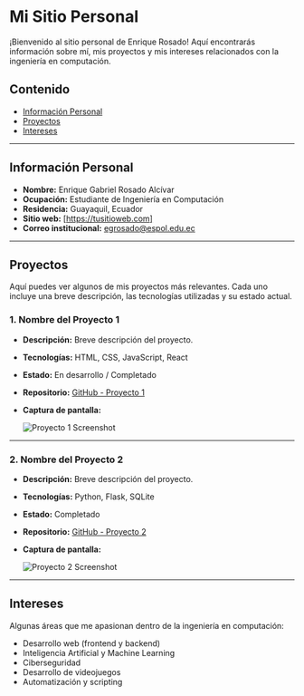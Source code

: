# Mi Sitio Personal

¡Bienvenido al sitio personal de Enrique Rosado! Aquí encontrarás información sobre mí, mis proyectos y mis intereses relacionados con la ingeniería en computación.

## Contenido

- [Información Personal](#información-personal)
- [Proyectos](#proyectos)
- [Intereses](#intereses)

---

## Información Personal

- **Nombre:** Enrique Gabriel Rosado Alcívar  
- **Ocupación:** Estudiante de Ingeniería en Computación  
- **Residencia:** Guayaquil, Ecuador  
- **Sitio web:** [https://tusitioweb.com] 
- **Correo institucional:** [egrosado@espol.edu.ec](mailto:egrosado@espol.edu.ec)

---

## Proyectos

Aquí puedes ver algunos de mis proyectos más relevantes. Cada uno incluye una breve descripción, las tecnologías utilizadas y su estado actual.

### 1. Nombre del Proyecto 1

- **Descripción:** Breve descripción del proyecto.
- **Tecnologías:** HTML, CSS, JavaScript, React
- **Estado:** En desarrollo / Completado
- **Repositorio:** [GitHub - Proyecto 1](https://github.com/usuario/proyecto1)
- **Captura de pantalla:**
  
  ![Proyecto 1 Screenshot](ruta/a/la/captura1.png)

---

### 2. Nombre del Proyecto 2

- **Descripción:** Breve descripción del proyecto.
- **Tecnologías:** Python, Flask, SQLite
- **Estado:** Completado
- **Repositorio:** [GitHub - Proyecto 2](https://github.com/usuario/proyecto2)
- **Captura de pantalla:**
  
  ![Proyecto 2 Screenshot](ruta/a/la/captura2.png)

---

## Intereses

Algunas áreas que me apasionan dentro de la ingeniería en computación:

- Desarrollo web (frontend y backend)
- Inteligencia Artificial y Machine Learning
- Ciberseguridad
- Desarrollo de videojuegos
- Automatización y scripting
